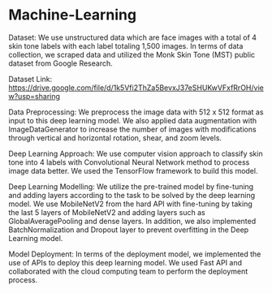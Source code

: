 # Machine-Learning

Dataset:
We use unstructured data which are face images with a total of 4 skin tone labels with each label totaling 1,500 images. In terms of data collection, we scraped data and utilized the Monk Skin Tone (MST) public dataset from Google Research. 

Dataset Link:
https://drive.google.com/file/d/1k5Vfi2ThZa5BevxJ37eSHUKwVFxfRrOH/view?usp=sharing

Data Preprocessing:
We preprocess the image data with 512 x 512 format as input to this deep learning model. We also applied data augmentation with ImageDataGenerator to increase the number of images with modifications through vertical and horizontal rotation, shear, and zoom levels.

Deep Learning Approach:
We use computer vision approach to classify skin tone into 4 labels with Convolutional Neural Network method to process image data better. We used the TensorFlow framework to build this model.

Deep Learning Modelling:
We utilize the pre-trained model by fine-tuning and adding layers according to the task to be solved by the deep learning model. We use MobileNetV2 from the hard API with fine-tuning by taking the last 5 layers of MobileNetV2 and adding layers such as GlobalAveragePooling and dense layers. In addition, we also implemented BatchNormalization and Dropout layer to prevent overfitting in the Deep Learning model.

Model Deployment:
In terms of the deployment model, we implemented the use of APIs to deploy this deep learning model. We used Fast API and collaborated with the cloud computing team to perform the deployment process. 

